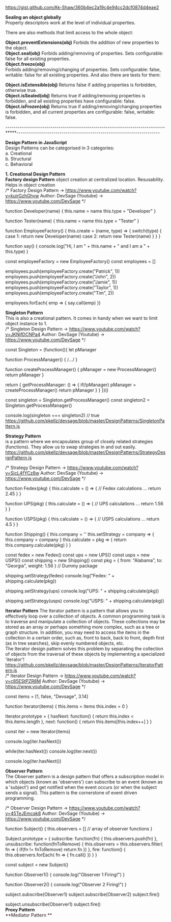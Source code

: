 https://gist.github.com/Ak-Shaw/360b4ec2a19c4e94cc2dcf0874d4eae2

**Sealing an object globally**<br />
Property descriptors work at the level of individual properties.

There are also methods that limit access to the whole object:<br />

**Object.preventExtensions(obj)**
Forbids the addition of new properties to the object.<br />
**Object.seal(obj)**
Forbids adding/removing of properties. Sets configurable: false for all existing properties.<br />
**Object.freeze(obj)**<br />
Forbids adding/removing/changing of properties. Sets configurable: false, writable: false for all existing properties.
And also there are tests for them:<br />

**Object.isExtensible(obj)**
Returns false if adding properties is forbidden, otherwise true.<br />
**Object.isSealed(obj)**
Returns true if adding/removing properties is forbidden, and all existing properties have configurable: false.<br />
**Object.isFrozen(obj)**
Returns true if adding/removing/changing properties is forbidden, and all current properties are configurable: false, writable: false.

------------------------------------------------------------------------------*****----------------------------------------------------------------------

**Design Pattern in JavaScript**<br />
Design Patterns can be categorised in 3 categories: <br />
a. Creational <br />
b. Structural <br />
c. Behavioral <br />

**1. Creational Design Pattern**<br />
**Factory design Pattern**
object creation at centralized location. Resusability. Helps in object creation <br />
/*
    Factory Design Pattern -> https://www.youtube.com/watch?v=kuirGzhGhyw
    Author: DevSage (Youtube) -> https://www.youtube.com/DevSage
*/

function Developer(name)
{
  this.name = name
  this.type = "Developer"
}

function Tester(name)
{
  this.name = name
  this.type = "Tester"
}

function EmployeeFactory()
{
  this.create = (name, type) => {
    switch(type)
    {
      case 1:
        return new Developer(name)
      case 2:
        return new Tester(name)
    }
  }
}

function say()
{
  console.log("Hi, I am " + this.name + " and I am a " + this.type)
}

const employeeFactory = new EmployeeFactory()
const employees = []

employees.push(employeeFactory.create("Patrick", 1))
employees.push(employeeFactory.create("John", 2))
employees.push(employeeFactory.create("Jamie", 1))
employees.push(employeeFactory.create("Taylor", 1))
employees.push(employeeFactory.create("Tim", 2))

employees.forEach( emp => {
  say.call(emp)
})

**Singleton Pattern** <br />
This is also a creational pattern. It comes in handy when we want to limit object instance to 1. <br />
/*
    Singleton Design Pattern -> https://www.youtube.com/watch?v=JKNjfDCNPa4
    Author: DevSage (Youtube) -> https://www.youtube.com/DevSage
*/

const Singleton = (function(){
  let pManager

  function ProcessManager() { /*...*/ }

  function createProcessManager()
  {
    pManager = new ProcessManager()
    return pManager
  }

  return {
      getProcessManager: () =>
      {
        if(!pManager)
          pManager = createProcessManager()
        return pManager
      }
  }
})()

const singleton = Singleton.getProcessManager()
const singleton2 = Singleton.getProcessManager()

console.log(singleton === singleton2) // true
https://github.com/pkellz/devsage/blob/master/DesignPatterns/SingletonPattern.js


**Strategy Pattern** <br />
is a pattern where we encapsulates group of closely related strategies (functions). They allow us to swap strategies in and out easily. <br />
https://github.com/pkellz/devsage/blob/master/DesignPatterns/StrategyDesignPattern.js <br />

/*
    Strategy Design Pattern -> https://www.youtube.com/watch?v=SicL4fYCz8w
    Author: DevSage (Youtube) -> https://www.youtube.com/DevSage
*/

function Fedex(pkg)
{
  this.calculate = () =>
  {
    // Fedex calculations ...
    return 2.45
  }
}

function UPS(pkg)
{
  this.calculate = () =>
  {
    // UPS calculations ...
    return 1.56
  }
}

function USPS(pkg)
{
  this.calculate = () =>
  {
    // USPS calculations ...
    return 4.5
  }
}

function Shipping()
{
  this.company = ''
  this.setStrategy = company =>
  {
    this.company = company
  }
  this.calculate = pkg => {
    return this.company.calculate(pkg)
  }
}

const fedex = new Fedex()
const ups = new UPS()
const usps = new USPS()
const shipping = new Shipping()
const pkg = { from: "Alabama", to: "Georgia", weight: 1.56 } // Dummy package

shipping.setStrategy(fedex)
console.log("Fedex: " + shipping.calculate(pkg))

shipping.setStrategy(ups)
console.log("UPS: " + shipping.calculate(pkg))

shipping.setStrategy(usps)
console.log("USPS: " + shipping.calculate(pkg))
<br />

**Iterator Pattern**
The Iterator pattern is a pattern that allows you to effectively loop over a collection of objects. A common programming task is to traverse and manipulate a collection of objects. These collections may be stored as an array or perhaps something more complex, such as a tree or graph structure. In addition, you may need to access the items in the collection in a certain order, such as, front to back, back to front, depth first (as in tree searches), skip evenly numbered objects, etc.
<br />
The Iterator design pattern solves this problem by separating the collection of objects from the traversal of these objects by implementing a specialized 'iterator'! <br /> 
https://github.com/pkellz/devsage/blob/master/DesignPatterns/IteratorPattern.js <br />
/*
    Iterator Design Pattern -> https://www.youtube.com/watch?v=c85EStPZR8M
    Author: DevSage (Youtube) -> https://www.youtube.com/DevSage
*/

const items = [1, false, "Devsage", 3.14]

function Iterator(items)
{
  this.items = items
  this.index = 0
}

Iterator.prototype = {
  hasNext: function()
  {
    return this.index < this.items.length
  },
  next: function()
  {
    return this.items[this.index++]
  }
}

const iter = new Iterator(items)

console.log(iter.hasNext())

while(iter.hasNext())
  console.log(iter.next())

console.log(iter.hasNext())
<br />

**Observer Pattern**<br />
The Observer pattern is a design pattern that offers a subscription model in which objects (known as 'observers') can subscribe to an event (known as a 'subject') and get notified when the event occurs (or when the subject sends a signal). This pattern is the cornerstone of event driven programming.
<br />

/*
    Observer Design Pattern -> https://www.youtube.com/watch?v=45TeJEmcqk8
    Author: DevSage (Youtube) -> https://www.youtube.com/DevSage
*/

function Subject()
{
  this.observers = [] // array of observer functions
}

Subject.prototype = {
  subscribe: function(fn)
  {
    this.observers.push(fn)
  },
  unsubscribe: function(fnToRemove)
  {
    this.observers = this.observers.filter( fn => {
      if(fn != fnToRemove)
        return fn
    })
  },
  fire: function()
  {
    this.observers.forEach( fn => {
      fn.call()
    })
  }
}

const subject = new Subject()

function Observer1()
{
  console.log("Observer 1 Firing!")
}

function Observer2()
{
  console.log("Observer 2 Firing!")
}

subject.subscribe(Observer1)
subject.subscribe(Observer2)
subject.fire() 

subject.unsubscribe(Observer1)
subject.fire()
<br />
**Proxy Pattern** <br />
**Mediator Pattern **




